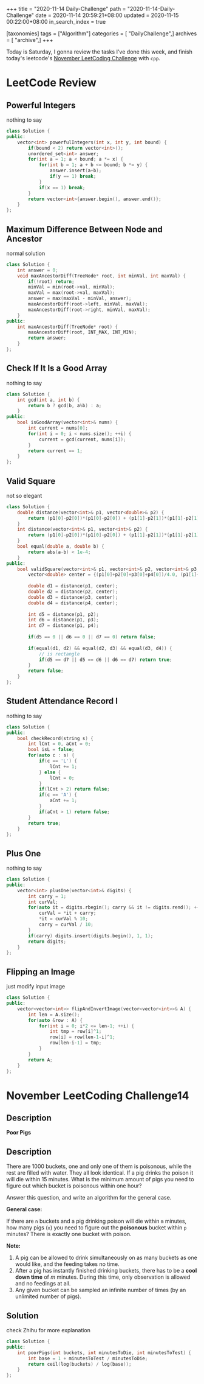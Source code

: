+++
title = "2020-11-14 Daily-Challenge"
path = "2020-11-14-Daily-Challenge"
date = 2020-11-14 20:59:21+08:00
updated = 2020-11-15 00:22:00+08:00
in_search_index = true

[taxonomies]
tags = ["Algorithm"]
categories = [ "DailyChallenge",]
archives = [ "archive",]
+++

Today is Saturday, I gonna review the tasks I've done this week, and finish today's leetcode's [November LeetCoding Challenge](https://leetcode.com/explore/challenge/card/november-leetcoding-challenge/565/week-2-november-8th-november-14th/3530/) with `cpp`.

<!-- more -->

# LeetCode Review

## Powerful Integers

nothing to say

``` cpp
class Solution {
public:
    vector<int> powerfulIntegers(int x, int y, int bound) {
        if(bound < 2) return vector<int>();
        unordered_set<int> answer;
        for(int a = 1; a < bound; a *= x) {
            for(int b = 1; a + b <= bound; b *= y) {
                answer.insert(a+b);
                if(y == 1) break;
            }
            if(x == 1) break;
        }
        return vector<int>{answer.begin(), answer.end()};
    }
};
```

## Maximum Difference Between Node and Ancestor

normal solution

``` cpp
class Solution {
    int answer = 0;
    void maxAncestorDiff(TreeNode* root, int minVal, int maxVal) {
        if(!root) return;
        minVal = min(root->val, minVal);
        maxVal = max(root->val, maxVal);
        answer = max(maxVal - minVal, answer);
        maxAncestorDiff(root->left, minVal, maxVal);
        maxAncestorDiff(root->right, minVal, maxVal);
    }
public:
    int maxAncestorDiff(TreeNode* root) {
        maxAncestorDiff(root, INT_MAX, INT_MIN);
        return answer;
    }
};
```

## Check If It Is a Good Array

nothing to say

``` cpp
class Solution {
    int gcd(int a, int b) {
        return b ? gcd(b, a%b) : a;
    }
public:
    bool isGoodArray(vector<int>& nums) {
        int current = nums[0];
        for(int i = 0; i < nums.size(); ++i) {
            current = gcd(current, nums[i]);
        }
        return current == 1;
    }
};
```

## Valid Square

not so elegant

``` cpp
class Solution {
    double distance(vector<int>& p1, vector<double>& p2) {
        return (p1[0]-p2[0])*(p1[0]-p2[0]) + (p1[1]-p2[1])*(p1[1]-p2[1]);
    }
    int distance(vector<int>& p1, vector<int>& p2) {
        return (p1[0]-p2[0])*(p1[0]-p2[0]) + (p1[1]-p2[1])*(p1[1]-p2[1]);
    }
    bool equal(double a, double b) {
        return abs(a-b) < 1e-4;
    }
public:
    bool validSquare(vector<int>& p1, vector<int>& p2, vector<int>& p3, vector<int>& p4) {
        vector<double> center = {(p1[0]+p2[0]+p3[0]+p4[0])/4.0, (p1[1]+p2[1]+p3[1]+p4[1])/4.0};
        
        double d1 = distance(p1, center);
        double d2 = distance(p2, center);
        double d3 = distance(p3, center);
        double d4 = distance(p4, center);
        
        int d5 = distance(p1, p2);
        int d6 = distance(p1, p3);
        int d7 = distance(p1, p4);
        
        if(d5 == 0 || d6 == 0 || d7 == 0) return false;
        
        if(equal(d1, d2) && equal(d2, d3) && equal(d3, d4)) {
            // is rectangle
            if(d5 == d7 || d5 == d6 || d6 == d7) return true;
        }
        return false;
    }
};
```

## Student Attendance Record I

nothing to say

``` cpp
class Solution {
public:
    bool checkRecord(string s) {
        int lCnt = 0, aCnt = 0;
        bool isL = false;
        for(auto c : s) {
            if(c == 'L') {
                lCnt += 1;
            } else {
                lCnt = 0;
            }
            if(lCnt > 2) return false;
            if(c == 'A') {
                aCnt += 1;
            }
            if(aCnt > 1) return false;
        }
        return true;
    }
};
```

## Plus One

nothing to say

``` cpp
class Solution {
public:
    vector<int> plusOne(vector<int>& digits) {
        int carry = 1;
        int curVal;
        for(auto it = digits.rbegin(); carry && it != digits.rend(); ++it) {
            curVal = *it + carry;
            *it = curVal % 10;
            carry = curVal / 10;
        }
        if(carry) digits.insert(digits.begin(), 1, 1);
        return digits;
    }
};
```

## Flipping an Image

just modify input image

``` cpp
class Solution {
public:
    vector<vector<int>> flipAndInvertImage(vector<vector<int>>& A) {
        int len = A.size();
        for(auto &row : A) {
            for(int i = 0; i*2 <= len-1; ++i) {
                int tmp = row[i]^1;
                row[i] = row[len-1-i]^1;
                row[len-i-1] = tmp;
            }
        }
        return A;
    }
};
```

# November LeetCoding Challenge14

## Description

**Poor Pigs**

## Description

There are 1000 buckets, one and only one of them is poisonous, while the rest are filled with water. They all look identical. If a pig drinks the poison it will die within 15 minutes. What is the minimum amount of pigs you need to figure out which bucket is poisonous within one hour?

Answer this question, and write an algorithm for the general case.

**General case:**

If there are `n` buckets and a pig drinking poison will die within `m` minutes, how many pigs (`x`) you need to figure out the **poisonous** bucket within `p` minutes? There is exactly one bucket with poison.

**Note:**

1. A pig can be allowed to drink simultaneously on as many buckets as one would like, and the feeding takes no time.
2. After a pig has instantly finished drinking buckets, there has to be a **cool down time** of *m* minutes. During this time, only observation is allowed and no feedings at all.
3. Any given bucket can be sampled an infinite number of times (by an unlimited number of pigs).

## Solution

check Zhihu for more explanation

``` cpp
class Solution {
public:
    int poorPigs(int buckets, int minutesToDie, int minutesToTest) {
        int base = 1 + minutesToTest / minutesToDie;
        return ceil(log(buckets) / log(base));
    }
};
```
